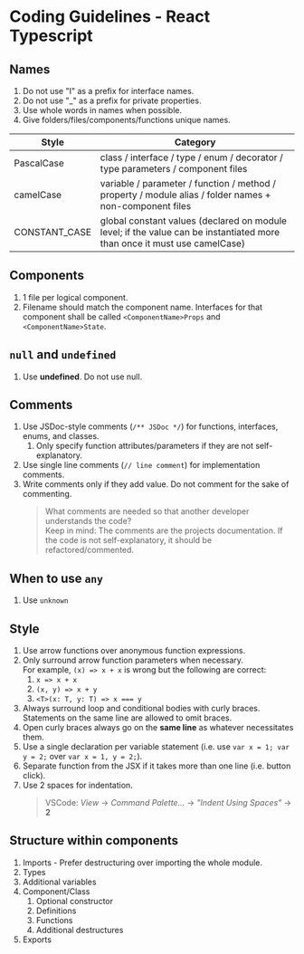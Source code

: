 # Coding Guidelines - React Typescript

## Names
1. Do not use "I" as a prefix for interface names.
2. Do not use "_" as a prefix for private properties.
3. Use whole words in names when possible.
4. Give folders/files/components/functions unique names.

Style | Category
--- | ---
PascalCase | class / interface / type / enum / decorator / type parameters / component files
camelCase | variable / parameter / function / method / property / module alias / folder names + non-component files
CONSTANT_CASE | global constant values (declared on module level; if the value can be instantiated more than once it must use camelCase) 

## Components
1. 1 file per logical component.
2. Filename should match the component name. Interfaces for that component shall be called `<ComponentName>Props` and `<ComponentName>State`.

## `null` and `undefined`
1. Use **undefined**. Do not use null.

## Comments
1. Use JSDoc-style comments (`/** JSDoc */`) for functions, interfaces, enums, and classes.
   1. Only specify function attributes/parameters if they are not self-explanatory.
2. Use single line comments (`// line comment`) for implementation comments.
3. Write comments only if they add value. Do not comment for the sake of commenting.
   > What comments are needed so that another developer understands the code?<br/>
   > Keep in mind: The comments are the projects documentation. If the code is not self-explanatory, it should be refactored/commented. 

## When to use `any`
1. Use `unknown`

## Style
1. Use arrow functions over anonymous function expressions.
2. Only surround arrow function parameters when necessary.<br/>
   For example, `(x) => x + x` is wrong but the following are correct:
   1. `x => x + x`
   2. `(x, y) => x + y`
   3. `<T>(x: T, y: T) => x === y`
3. Always surround loop and conditional bodies with curly braces. Statements on the same line are allowed to omit braces.
4. Open curly braces always go on the **same line** as whatever necessitates them.
5. Use a single declaration per variable statement (i.e. use `var x = 1; var y = 2;` over `var x = 1, y = 2;`).
6. Separate function from the JSX if it takes more than one line (i.e. button click).
7. Use 2 spaces for indentation.
   > VSCode: *View* -> *Command Palette...* -> *"Indent Using Spaces"* ->  **2**

## Structure within components
1. Imports - Prefer destructuring over importing the whole module.
2. Types
3. Additional variables
4. Component/Class
   1. Optional constructor
   2. Definitions
   3. Functions
   4. Additional destructures
5. Exports